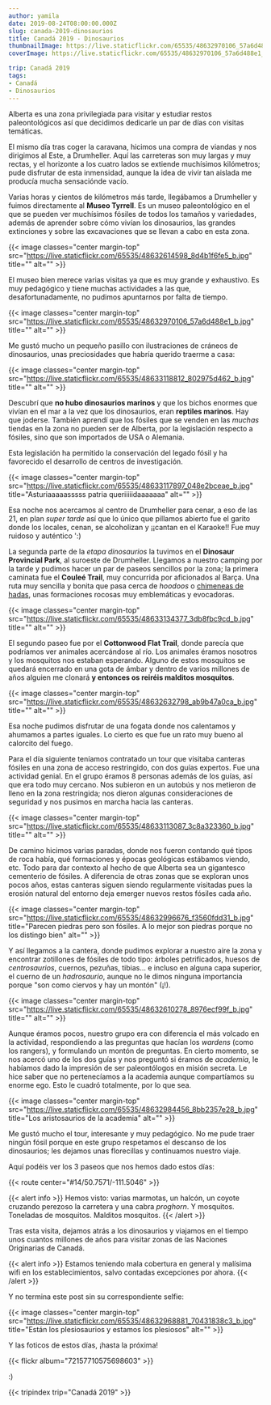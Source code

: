 ```yaml
---
author: yamila
date: 2019-08-24T08:00:00.000Z
slug: canada-2019-dinosaurios
title: Canadá 2019 - Dinosaurios
thumbnailImage: https://live.staticflickr.com/65535/48632970106_57a6d488e1_z.jpg
coverImage: https://live.staticflickr.com/65535/48632970106_57a6d488e1_b.jpg

trip: Canadá 2019
tags:
- Canadá
- Dinosaurios
---
```


Alberta es una zona privilegiada para visitar y estudiar restos paleontológicos así que decidimos dedicarle un par de días con visitas temáticas.

<!--more-->

El mismo día tras coger la caravana, hicimos una compra de viandas y nos dirigimos al Este, a Drumheller. Aquí las carreteras son muy largas y muy rectas, y el horizonte a los cuatro lados se extiende muchísimos kilómetros; pude disfrutar de esta inmensidad, aunque la idea de vivir tan aislada me producía mucha sensaciónde vacío.

Varias horas y cientos de kilómetros más tarde, llegábamos a Drumheller y fuimos directamente al **Museo Tyrrell**. Es un museo paleontológico en el que se pueden ver muchísimos fósiles de todos los tamaños y variedades, además de aprender sobre cómo vivían los dinosaurios, las grandes extinciones y sobre las excavaciones que se llevan a cabo en esta zona.

{{< image classes="center margin-top" src="https://live.staticflickr.com/65535/48632614598_8d4b1f6fe5_b.jpg" title="" alt="" >}}

El museo bien merece varias visitas ya que es muy grande y exhaustivo. Es muy pedagógico y tiene muchas actividades a las que, desafortunadamente, no pudimos apuntarnos por falta de tiempo.

{{< image classes="center margin-top" src="https://live.staticflickr.com/65535/48632970106_57a6d488e1_b.jpg" title="" alt="" >}}

Me gustó mucho un pequeño pasillo con ilustraciones de cráneos de dinosaurios, unas preciosidades que habría querido traerme a casa:

{{< image classes="center margin-top" src="https://live.staticflickr.com/65535/48633118812_802975d462_b.jpg" title="" alt="" >}}

Descubrí que **no hubo dinosaurios marinos** y que los bichos enormes que vivían en el mar a la vez que los dinosaurios, eran **reptiles marinos**. Hay que joderse. También aprendí que los fósiles que se venden en las *muchas* tiendas en la zona no pueden ser de Alberta, por la legislación respecto a fósiles, sino que son importados de USA o Alemania.

Esta legislación ha permitido la conservación del legado fósil y ha favorecido el desarrollo de centros de investigación.

{{< image classes="center margin-top" src="https://live.staticflickr.com/65535/48633117897_048e2bceae_b.jpg" title="Asturiaaaaasssss patria queriiiiidaaaaaaa" alt="" >}}

Esa noche nos acercamos al centro de Drumheller para cenar, a eso de las 21, en plan *super tarde* así que lo único que pillamos abierto fue el garito donde los locales, cenan, se alcoholizan y ¡¡cantan en el Karaoke!! Fue muy ruidoso y auténtico ':)

La segunda parte de la *etapa dinosaurios* la tuvimos en el **Dinosaur Provincial Park**, al suroeste de Drumheller. Llegamos a nuestro camping por la tarde y pudimos hacer un par de paseos sencillos por la zona; la primera caminata fue el **Couleé Trail**, muy concurrida por aficionados al Barça. Una ruta muy sencilla y bonita que pasa cerca de *hoodoos* o <a href="https://es.m.wikipedia.org/wiki/Chimenea_de_hadas" target="_blank">chimeneas de hadas</a>, unas formaciones rocosas muy emblemáticas y evocadoras.

{{< image classes="center margin-top" src="https://live.staticflickr.com/65535/48633134377_3db8fbc9cd_b.jpg" title="" alt="" >}}

El segundo paseo fue por el **Cottonwood Flat Trail**, donde parecía que podríamos ver animales acercándose al río. Los animales éramos nosotros y los mosquitos nos estaban esperando. Alguno de estos mosquitos se quedará encerrado en una gota de ámbar y dentro de varios millones de años alguien me clonará **y entonces os reiréis malditos mosquitos**.

{{< image classes="center margin-top" src="https://live.staticflickr.com/65535/48632632798_ab9b47a0ca_b.jpg" title="" alt="" >}}

Esa noche pudimos disfrutar de una fogata donde nos calentamos y ahumamos a partes iguales. Lo cierto es que fue un rato muy bueno al calorcito del fuego.

Para el día siguiente teníamos contratado un tour que visitaba canteras fósiles en una zona de acceso restringido, con dos guías expertos. Fue una actividad genial. En el grupo éramos 8 personas además de los guías, así que era todo muy cercano. Nos subieron en un autobús y nos metieron de lleno en la zona restringida; nos dieron algunas consideraciones de seguridad y nos pusimos en marcha hacia las canteras.

{{< image classes="center margin-top" src="https://live.staticflickr.com/65535/48633113087_3c8a323360_b.jpg" title="" alt="" >}}

De camino hicimos varias paradas, donde nos fueron contando qué tipos de roca había, qué formaciones y épocas geológicas estábamos viendo, etc. Todo para dar contexto al hecho de que Alberta sea un gigantesco cementerio de fósiles. A diferencia de otras zonas que se exploran unos pocos años, estas canteras siguen siendo regularmente visitadas pues la erosión natural del entorno deja emerger nuevos restos fósiles cada año.

{{< image classes="center margin-top" src="https://live.staticflickr.com/65535/48632996676_f3560fdd31_b.jpg" title="Parecen piedras pero son fósiles. A lo mejor son piedras porque no los distingo bien" alt="" >}}

Y así llegamos a la cantera, donde pudimos explorar a nuestro aire la zona y encontrar zotillones de fósiles de todo tipo: árboles petrificados, huesos de *centrosaurios*, cuernos, pezuñas, tibias... e incluso en alguna capa superior, el cuerno de un *hadrosaurio*, aunque no le dimos ninguna importancia porque "son como ciervos y hay un montón" (¡!).

{{< image classes="center margin-top" src="https://live.staticflickr.com/65535/48632610278_8976ecf99f_b.jpg" title="" alt="" >}}

Aunque éramos pocos, nuestro grupo era con diferencia el más volcado en la actividad, respondiendo a las preguntas que hacían los *wardens* (como los rangers), y formulando un montón de preguntas. En cierto momento, se nos acercó uno de los dos guías y nos preguntó si éramos de *academia*, le habíamos dado la impresión de ser paleontólogos en misión secreta. Le hice saber que no pertenecíamos a la academia aunque compartíamos su enorme ego. Esto le cuadró totalmente, por lo que sea.

{{< image classes="center margin-top" src="https://live.staticflickr.com/65535/48632984456_8bb2357e28_b.jpg" title="Los aristosaurios de la academia" alt="" >}}

Me gustó mucho el tour, interesante y muy pedagógico. No me pude traer ningún fósil porque en este grupo respetamos el descanso de los dinosaurios; les dejamos unas florecillas y continuamos nuestro viaje.

Aquí podéis ver los 3 paseos que nos hemos dado estos días:

{{< route center="#14/50.7571/-111.5046" >}}

{{< alert info >}}
Hemos visto: varias marmotas, un halcón, un coyote cruzando perezoso la carretera y una cabra *proghorn*. Y mosquitos. Toneladas de mosquitos. Malditos mosquitos.
{{< /alert >}}

Tras esta visita, dejamos atrás a los dinosaurios y viajamos en el tiempo unos cuantos millones de años para visitar zonas de las Naciones Originarias de Canadá.

{{< alert info >}}
Estamos teniendo mala cobertura en general y malísima wifi en los establecimientos, salvo contadas excepciones por ahora.
{{< /alert >}}

Y no termina este post sin su correspondiente selfie:

{{< image classes="center margin-top" src="https://live.staticflickr.com/65535/48632968881_70431838c3_b.jpg" title="Están los plesiosaurios y estamos los plesiosos" alt="" >}}

Y las foticos de estos días, ¡hasta la próxima!

{{< flickr album="72157710575698603" >}}

:)

{{< tripindex trip="Canadá 2019" >}}
